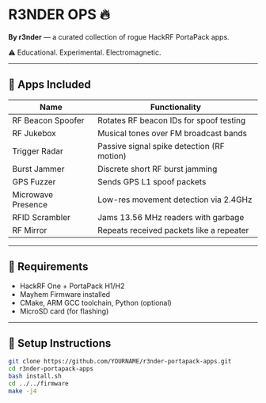 # R3NDER OPS 🔥
**By r3nder** — a curated collection of rogue HackRF PortaPack apps.

⚠️ Educational. Experimental. Electromagnetic.

---

## 🎯 Apps Included

| Name                  | Functionality                                  |
|-----------------------|-----------------------------------------------|
| RF Beacon Spoofer     | Rotates RF beacon IDs for spoof testing       |
| RF Jukebox            | Musical tones over FM broadcast bands         |
| Trigger Radar         | Passive signal spike detection (RF motion)    |
| Burst Jammer          | Discrete short RF burst jamming               |
| GPS Fuzzer            | Sends GPS L1 spoof packets                    |
| Microwave Presence    | Low-res movement detection via 2.4GHz         |
| RFID Scrambler        | Jams 13.56 MHz readers with garbage           |
| RF Mirror             | Repeats received packets like a repeater      |

---

## 🧠 Requirements

- HackRF One + PortaPack H1/H2
- Mayhem Firmware installed
- CMake, ARM GCC toolchain, Python (optional)
- MicroSD card (for flashing)

---

## 🧪 Setup Instructions

```bash
git clone https://github.com/YOURNAME/r3nder-portapack-apps.git
cd r3nder-portapack-apps
bash install.sh
cd ../../firmware
make -j4

